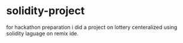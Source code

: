 # solidity-project
for hackathon preparation i did a project on lottery centeralized using solidity laguage on remix ide.
